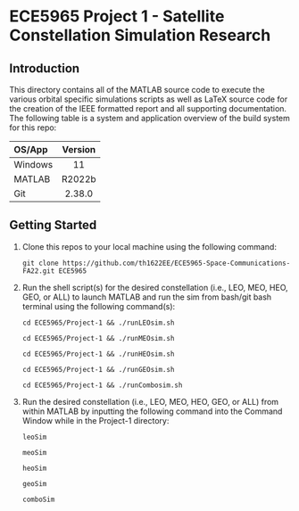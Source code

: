 # ECE5965 Project 1 - Satellite Constellation Simulation Research

## Introduction
This directory contains all of the MATLAB source code to execute the various orbital specific simulations scripts as well as LaTeX source code for the creation of the IEEE formatted report and all supporting documentation. The following table is a system and application overview of the build system for this repo:

|  OS/App  |  Version  |
|  :--     |  :--:     |
| Windows  |  11       |
| MATLAB   |  R2022b   |
| Git      |  2.38.0   |


## Getting Started
1. Clone this repos to your local machine using the following command:

    `git clone https://github.com/th1622EE/ECE5965-Space-Communications-FA22.git ECE5965`

2. Run the shell script(s) for the desired constellation (i.e., LEO, MEO, HEO, GEO, or ALL) to launch MATLAB and run the sim from bash/git bash terminal using the following command(s):
   
    `cd ECE5965/Project-1 && ./runLEOsim.sh`

    `cd ECE5965/Project-1 && ./runMEOsim.sh`

    `cd ECE5965/Project-1 && ./runHEOsim.sh`

    `cd ECE5965/Project-1 && ./runGEOsim.sh`

    `cd ECE5965/Project-1 && ./runCombosim.sh`

3. Run the desired constellation (i.e., LEO, MEO, HEO, GEO, or ALL) from within MATLAB by inputting the following command into the Command Window while in the Project-1 directory:

    `leoSim`

    `meoSim`

    `heoSim`

    `geoSim`

    `comboSim`